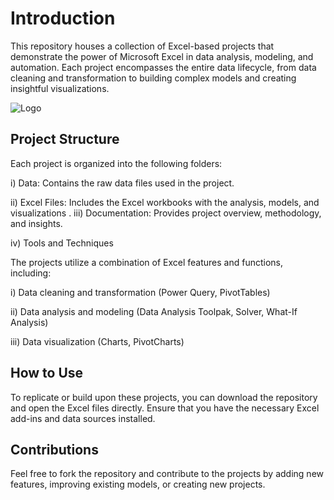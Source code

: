 # Introduction

This repository houses a collection of Excel-based projects that demonstrate the power of Microsoft Excel in data analysis, modeling, and automation. Each project encompasses the entire data lifecycle, from data cleaning and transformation to building complex models and creating insightful visualizations.

![Logo](https://images.datacamp.com/image/upload/v1678978821/image1_bb51748421.png)

## Project Structure
Each project is organized into the following folders:

i) Data: Contains the raw data files used in the project.

ii) Excel Files: Includes the Excel workbooks with the analysis, models, and visualizations
.
iii) Documentation: Provides project overview, methodology, and insights.

iv) Tools and Techniques

The projects utilize a combination of Excel features and functions, including:

i) Data cleaning and transformation (Power Query, PivotTables)

ii) Data analysis and modeling (Data Analysis Toolpak, Solver, What-If Analysis)

iii) Data visualization (Charts, PivotCharts)

## How to Use
To replicate or build upon these projects, you can download the repository and open the Excel files directly. Ensure that you have the necessary Excel add-ins and data sources installed.

## Contributions
Feel free to fork the repository and contribute to the projects by adding new features, improving existing models, or creating new projects.
